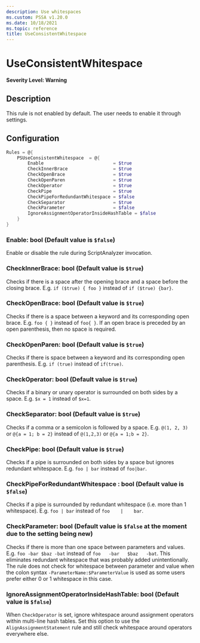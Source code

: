 ```yaml
---
description: Use whitespaces
ms.custom: PSSA v1.20.0
ms.date: 10/18/2021
ms.topic: reference
title: UseConsistentWhitespace
---
```

# UseConsistentWhitespace

**Severity Level: Warning**

## Description

This rule is not enabled by default. The user needs to enable it through settings.

## Configuration

```powershell
Rules = @{
    PSUseConsistentWhitespace  = @{
        Enable                          = $true
        CheckInnerBrace                 = $true
        CheckOpenBrace                  = $true
        CheckOpenParen                  = $true
        CheckOperator                   = $true
        CheckPipe                       = $true
        CheckPipeForRedundantWhitespace = $false
        CheckSeparator                  = $true
        CheckParameter                  = $false
        IgnoreAssignmentOperatorInsideHashTable = $false
    }
}
```

### Enable: bool (Default value is `$false`)

Enable or disable the rule during ScriptAnalyzer invocation.

### CheckInnerBrace: bool (Default value is `$true`)

Checks if there is a space after the opening brace and a space before the closing brace. E.g.
`if ($true) { foo }` instead of `if ($true) {bar}`.

### CheckOpenBrace: bool (Default value is `$true`)

Checks if there is a space between a keyword and its corresponding open brace. E.g. `foo { }`
instead of `foo{ }`. If an open brace is preceded by an open parenthesis, then no space is required.

### CheckOpenParen: bool (Default value is `$true`)

Checks if there is space between a keyword and its corresponding open parenthesis. E.g. `if (true)`
instead of `if(true)`.

### CheckOperator: bool (Default value is `$true`)

Checks if a binary or unary operator is surrounded on both sides by a space. E.g. `$x = 1` instead
of `$x=1`.

### CheckSeparator: bool (Default value is `$true`)

Checks if a comma or a semicolon is followed by a space. E.g. `@(1, 2, 3)` or `@{a = 1; b = 2}`
instead of `@(1,2,3)` or `@{a = 1;b = 2}`.

### CheckPipe: bool (Default value is `$true`)

Checks if a pipe is surrounded on both sides by a space but ignores redundant whitespace. E.g.
`foo | bar` instead of `foo|bar`.

### CheckPipeForRedundantWhitespace : bool (Default value is `$false`)

Checks if a pipe is surrounded by redundant whitespace (i.e. more than 1 whitespace). E.g.
`foo | bar` instead of `foo    |    bar`.

### CheckParameter: bool (Default value is `$false` at the moment due to the setting being new)

Checks if there is more than one space between parameters and values. E.g. `foo -bar $baz -bat`
instead of `foo   -bar   $baz   -bat`. This eliminates redundant whitespace that was probably added
unintentionally. The rule does not check for whitespace between parameter and value when the colon
syntax `-ParameterName:$ParameterValue` is used as some users prefer either 0 or 1 whitespace in
this case.

### IgnoreAssignmentOperatorInsideHashTable: bool (Default value is `$false`)

When `CheckOperator` is set, ignore whitespace around assignment operators within multi-line hash
tables. Set this option to use the `AlignAssignmentStatement` rule and still check whitespace around
operators everywhere else.
